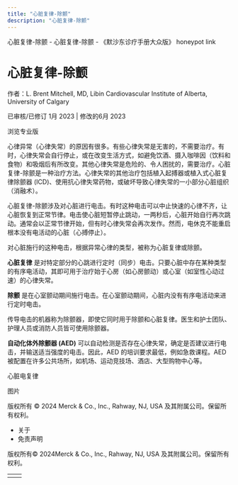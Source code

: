 ```yaml
---
title: "心脏复律-除颤"
description: "心脏复律-除颤"
---
```


﻿心脏复律\-除颤 \- 心脏复律\-除颤 \- 《默沙东诊疗手册大众版》 honeypot link

# 心脏复律-除颤

作者：L. Brent Mitchell, MD, Libin Cardiovascular Institute of Alberta, University of
Calgary

已审核/已修订 1月 2023 \| 修改的6月 2023

浏览专业版

心律异常（心律失常）的原因有很多。有些心律失常是无害的，不需要治疗。有时，心律失常会自行停止，或在改变生活方式，如避免饮酒、摄入咖啡因（饮料和食物）和吸烟后有所改变。其他心律失常是危险的、令人困扰的，需要治疗。心脏复律-除颤是一种治疗方法。心律失常的其他治疗包括植入起搏器或植入式心脏复律除颤器 (ICD)、使用抗心律失常药物，或破坏导致心律失常的一小部分心脏组织（消融术）。

心脏复律-除颤涉及对心脏进行电击。有时这种电击可以中止快速的心律不齐，让心脏恢复到正常节律。电击使心脏短暂停止跳动，一两秒后，心脏开始自行再次跳动。通常会以正常节律开始，但有时心律失常会再次发作。然而，电休克不能重启根本没有电活动的心脏（心搏停止）。

对心脏施行的这种电击，根据异常心律的类型，被称为心脏复律或除颤。

**心脏复律** 是对特定部分的心跳进行定时（同步）电击。只要心脏中存在某种类型的有序电活动，其即可用于治疗始于心房（如心房颤动）或心室（如室性心动过速）的心律失常。

**除颤** 是在心室颤动期间施行电击。在心室颤动期间，心脏内没有有序电活动来进行定时电击。

传导电击的机器称为除颤器，即使它同时用于除颤和心脏复律。医生和护士团队、护理人员或消防人员皆可使用除颤器。

**自动化体外除颤器 (AED)** 可以自动检测是否存在心律失常，确定是否建议进行电击，并输送适当强度的电击。因此，AED 的培训要求最低，例如急救课程。AED 被配置在许多公共场所，如机场、运动竞技场、酒店、大型购物中心等。

心脏电复律



图片



版权所有 © 2024
Merck & Co., Inc., Rahway, NJ, USA 及其附属公司。保留所有权利。

- 关于
- 免责声明

版权所有© 2024Merck & Co., Inc., Rahway, NJ, USA 及其附属公司。保留所有权利。

|     |     |
| --- | --- |
|  |  |